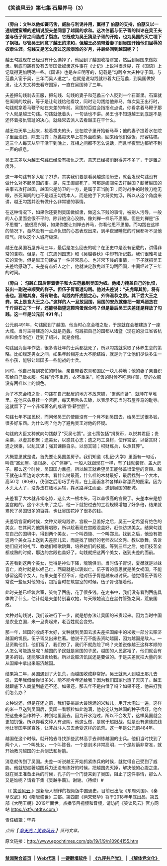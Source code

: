 ### 《笑谈风云》第七集 石屋养马（3）
------------------------

<p>
 <strong>
  （旁白：文种以他如簧巧舌，威胁与利诱并用，赢得了
 </strong>
 <strong>
  伯嚭的支持，伯嚭又以一通胡搅蛮缠的逻辑说服夫差同意了越国的求和。这次伯嚭与伍子胥的辩论在吴王夫差与伍子胥之间造成了裂痕。它既成为吴王猜忌子胥的开始，也为吴国的灭亡埋下了祸根。尽管吴王同意了越王的求和，但越王必须带着妻子到吴国开始他们屈辱的奴隶生涯。勾践又是怎么度过这段艰难的岁月，并最终回到越国呢？
 </strong>
 <strong>
  ）
 </strong>
</p>
<p>
 越王勾践现在已经没有什么选择了，他回到了越国收拾财宝，然后到吴国来做奴隶。到底勾践有没有去吴国做奴隶这件事在《史记》上说得很含糊，在《国语》上记载得更加明确一些。《国语》也是左丘明写的，记载是“勾践令大夫种守于国，与范蠡入宦于吴，三年而吴人遣之”，也就是说勾践就带着大臣范蠡，到吴国做奴隶，让大夫文种去看守国家，一直在吴国待了三年。
</p>
<p>
 夫差把勾践剥去王服，把勾践、勾践的妻子和范蠡三个人贬到一个石室里。石室就在阖闾的坟前，等于是让勾践给他看坟，同时让勾践给他养马。每次吴王出行时，勾践就拿着马鞭子站在夫差的车前。吴国的百姓会指指点点说，你看拿着马鞭子那个人就是越王勾践。勾践就低着头，一句话也不讲。吴王也不知道越王到底是不是还怀着报仇雪耻的决心，就经常去派人去看越王在干什么。
</p>
<p>
 越王每天早上起来，梳着樵夫的头，坐在院子里开始斩马草；他的妻子提着水在院子里面洒扫，除去马粪；范蠡每天早上在外面砍柴，回来给他们做饭，形容枯槁。这三个人每天从早干活干到晚上，互相之间都不怎么说话，而且半夜里边都听不到一声的叹息。
</p>
<p>
 吴王夫差以为越王勾践已经没有报仇之志，意志已经被消磨得差不多了，于是置之度外。
</p>
<p>
 这一年勾践有多大呢？21岁。其实我们要是看吴越这段历史，就会发现勾践没有做什么对不起吴国的事。是，先王阖闾死了，可那是阖闾先去打越国？趁著越国的丧事去攻打越国，越国它是防卫的一方，是属于正当防卫；同时战争的时候刀枪无眼，杀死阖闾的也不是越王勾践本人，而是他手下大将灵姑浮，所以从这个角度来讲，越王勾践并没有做什么非常错的事情。
</p>
<p>
 在这种情况下，如果你还要到吴国做奴隶，做这么下贱的事情，被别人污辱，一般的人心里面会很不平的，除非他没心没肺，像刘禅一样乐不思蜀。但是刘禅是“乐不思蜀”，他很高兴啊，如果你要让刘禅去养马，你看他思不思蜀。而勾践在这样的情况下，竟然没有一点点仇恨的心态表现出来，到半夜里睡觉的时候都听不见他叹气。所以这个人城府极深。
</p>
<p>
 越王在吴国石屋养马三年，最后是怎么回去的呢？在正史中是没有记载的，讲得非常的含糊。但是，在《东周列国志》和《吴越春秋》中却有所记载。我们很难考证它的真伪，但是越王勾践做了一件非常恶心、也非常下贱的事情，一下子就把吴王夫差给感动了。夫差有点妇人之仁，他就决定赦免越王勾践回国，中间经过了三年的时间。
</p>
<p>
 <strong>
  （旁白
 </strong>
 <strong>
  ：
 </strong>
 <strong>
  勾践亡国后带着妻子和大夫范蠡到吴国为奴。他竭力掩盖自己的仇恨，装出一副逆来顺受的样子。但伍子胥看透勾践。他对夫差说：“夫虎卑其势，将有击也。狸缩其身，将有取也。勾践内怀虎狼之心，外饰温恭之貌。其下尝大王之粪，实上是食大王之心。”这样的人一旦放回国，吴国的安危就像把一颗鸡蛋放在千斤巨石之下一样，还能够指望这颗鸡蛋保全吗？但是最后吴王夫差还是释放了勾践。这一年是公元前
 </strong>
 <strong>
  491
 </strong>
 <strong>
  年。）
 </strong>
</p>
<p>
 公元前491年，勾践回到了越国，他当时心念会稽之耻，于是就在会稽建造了一座大城。当时主持建造的人就是范蠡。勾践把自己的国都从诸暨（现在的浙江省省杭州和金华附近）迁到了绍兴，就是会稽。
</p>
<p>
 勾践因为当年作战，很多青壮年的士兵都战死了，所以勾践就采取了休养生息的策略。比如规定男女之间，如果年龄相差太大不能结婚，就是为了让他们尽快多生一些小孩，能够让越国多一些能战的士兵。
</p>
<p>
 同时，他自己每到农忙的时候，亲自带着农具和国民一块儿种地；他的妻子亲自织布给自己做衣服。勾践“食不重肉，衣不重采”，吃饭的时候不吃两样菜，穿的衣服没有两样以上的颜色。
</p>
<p>
 为了不忘会稽之耻，勾践在自己起居的地方不放床铺，“累薪而卧”，就睡在草堆里。在他床头悬挂一个苦胆，每天用舌头去舔，以表示不忘当时石屋养马的耻辱。这就留下了一个非常著名的成语“卧薪尝胆”。
</p>
<p>
 勾践七年不加民税，而问候吴王的使臣没有一个月不到吴国去，给吴王送很多钱，很多好东西。为什么呢？他为了避免吴王对他的怀疑。
</p>
<p>
 勾践的大臣文种就向勾践献了“灭吴七策”。这七策包括“捐货币，以悦其君臣；贵籴粟，以虚其积聚；遗美女，以惑其心志；遗之巧工良材，使作宫室，以罄其财；遗之谀臣，以乱其谋；强其谏臣自杀，以弱其辅；积财练兵，以承其弊”。
</p>
<p>
 大概意思就是说，首先要让吴国盖房子。我们知道《礼记‧大学》里面有一句话，叫做“富润屋、德润身、心广体胖”。一般人就跟现在一样，有了钱就装修、盖大房子。那么这个时候，吴国国力鼎盛。所以越王就希望吴王能够盖很堂皇的宫殿。越王就在山里边访求大木，看什么树最高，什么样的木材最好，最后找到一个大木，高50寻（80米），伐倒之后用巧手丹青，在上面画各种各样非常漂亮的图案。因为木头太大了，没办法在陆地运输，靠水路浮江而至，送到吴国的都城。
</p>
<p>
 夫差看了大木就非常吃惊，这么大一根木头，可以盖很高的宫殿了。夫差本来是想盖宫殿的，这个木头来了之后，他一下就把过去的工程规模增加了好多倍，结果就累死了吴国很多的百姓，也让吴国花掉了很多的钱。
</p>
<p>
 夫差筑宫室的时候，文种又跟勾践讲，宫殿一旦盖好之后，吴王一定希望有绝色的美女，在其间为他跳舞唱歌，所以趁著现在宫殿没盖好，赶快访求美女。结果勾践在自己的国境中，得到两个美女，一个叫西施、一个叫郑旦。找到之后，他没有把这两个美女马上送到夫差那儿去，而是找了很好的老师衣以文秀、教以歌舞，告诉她们应对的礼节、教她们唱歌跳舞，培养她们的技能。等到三年之后，她们技艺全都成熟的时候，那边的宫殿也盖好了。勾践就把这两个美女，送到夫差的面前。
</p>
<p>
 夫差看到这两个美女，觉得是神仙下降，魂魄俱消。当时伍子胥说，夏桀就是以妹喜亡，商纣就是以妲己亡，西周就是以褒姒亡。伍子胥的意思就是美女祸国，不能够留这两个女人。结果夫差不但不听，他对伍子胥是越来越讨厌。他觉得伍子胥经常说一些反对他的话，包括当时在筑宫室的时候，伍子胥也挡着他。
</p>
<p>
 此时夫差已经筑宫室，笑纳了西施，花了很多钱。在史书中，我们没有看到西施具体做了什么，估计就是夫差特别喜欢她，每天跟她流连在丝竹管弦之间，荒废国政。
</p>
<p>
 文种对勾践说，我们该进行下一步，就是想办法让吴国的米贵起来。因为当时中国是农业立国，米一旦贵起来，老百姓就会变穷。
</p>
<p>
 那一年，越国的收成不太好，文种就到吴国去求夫差把国库中的米拨一部分去赈济越国的饥民。伍子胥又出来拦著。他说千万不能去资助越国，因为越国是敌人。一旦资助他们，他们富了，我们穷了，我们不就危险了吗？夫差说像越王这样孝顺的人怎么可能造反呢？越国的子民就是吴国的子民，越国的人民富裕了，他们就会有更多的钱，还能够进贡给我。所以说赈济饥民还是要做的。于是夫差就把大量的米从国库中拿出来赈济越国。
</p>
<p>
 结果第二年，吴国遇到了大饥荒，而越国收成非常好。吴王就派人到越王那儿去说，去年我借给你很多米，能不能今年还给我？因为我们国家也遭了天灾了。越王就跟底下人商量到底还不还。如果还，那去年不是白借了吗？如果不还，他来打我们怎么办？
</p>
<p>
 文种说还，但是在还之前，我们要挑最大最饱满的米粒儿，用开水泡过一遍，这样的米一旦送到吴国后，吴国一看颗粒如此饱满，他必定认为越国的种子很好。他会把这些米当作种子，种到地里面去。因为开水泡过，所以不会发芽，这样吴国就会更加饥饿。所以你看文种人有点阴，他这么做，是属于超限战，就是没有道德底线地让吴国平民百姓，让非战斗人员去承受这样的饥荒。这一年是公元前484年。
</p>
<p>
 越国在这个时候，就开始去寻找那些武林高手去训练越国的士兵。他们当时找到了两个人，一个叫处女，一个叫陈音。一个是剑术非常高明，一个是射箭非常准，就开始教习越国的士兵剑法和射箭。
</p>
<p>
 消息就传到了吴国。夫差一听说越王开始抓紧练兵的时候，就觉得自己受到了威胁。他就想趁著越国兵力还没有练好的时候，把越国先灭掉，解决他的心腹之患。就在吴王准备出兵的时候，孔子的一个门徒来到了吴国，阻止了这件事情，那么人又是谁呢？请看下集《吴越争霸》。谢谢。（待续）#
</p>
<p>
 （《
 <a href="http://www.epochtimes.com/gb/tag/%E7%AC%91%E8%B0%88%E9%A3%8E%E4%BA%91.html">
  笑谈风云
 </a>
 》是新唐人制作的视频版中国通史，目前已出版《东周列国》、《秦皇汉武》和《隋唐盛世》三部。第四部《两宋繁华》将于2018年年底出品，第五部《大明王朝》2019年面世。点播节目视频和音频，请访问《笑谈风云》官方网站
 <a href="https://xtfy.ntdtv.com" rel="noopener noreferrer" target="_blank">
  https://xtfy.ntdtv.com
 </a>
 ）
</p>
<p>
 责任编辑：毕卉
</p>
<p>
 <em>
  点阅【
  <span style="color: #000080;">
   <a href="http://www.epochtimes.com/gb/tag/%E7%AB%A0%E5%A4%A9%E4%BA%AE%EF%BC%9A%E7%AC%91%E8%AB%87%E9%A2%A8%E9%9B%B2.html" style="color: #000080;">
    章天亮：笑谈风云
   </a>
  </span>
  】系列文章。
 </em>
</p>

原文链接：http://www.epochtimes.com/gb/19/1/9/n10964155.htm


------------------------
#### [禁闻聚合首页](https://github.com/gfw-breaker/banned-news/blob/master/README.md) &nbsp;|&nbsp; [Web代理](https://github.com/gfw-breaker/open-proxy/blob/master/README.md) &nbsp;|&nbsp; [一键翻墙软件](https://github.com/gfw-breaker/nogfw/blob/master/README.md) &nbsp;|&nbsp; [《九评共产党》](https://github.com/gfw-breaker/9ping.md/blob/master/README.md#九评之一评共产党是什么) &nbsp;|&nbsp; [《解体党文化》](https://github.com/gfw-breaker/jtdwh.md/blob/master/README.md#绪论)